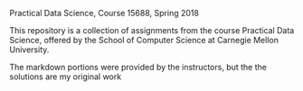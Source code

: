 Practical Data Science, Course 15688, Spring 2018

This repository is a collection of assignments from the course Practical Data Science, offered by the School of Computer Science at Carnegie Mellon University.

The markdown portions were provided by the instructors, but the the solutions are my original work
